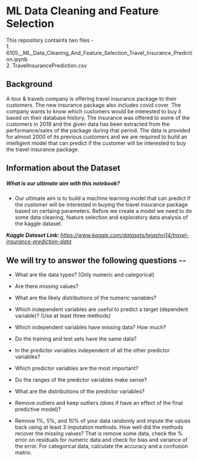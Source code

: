<h1>ML Data Cleaning and Feature Selection</h1>
<p>This repository containts two files -
<br> 1. 6105__ML_Data_Cleaning_And_Feature_Selection_Travel_Insurance_Prediction.ipynb 
<br> 2. TravelInsurancePrediction.csv
</p>

## Background
<p>
A tour & travels company is offering travel insurance package to their customers. The new insurance package also includes covid cover. The company wants to know which customers would be interested to buy it based on their database history. The insurance was offered to some of the customers in 2019 and the given data has been extracted from the performance/sales of the package during that period. The data is provided for almost 2000 of its previous customers and we are required to build an intelligent model that can predict if the customer will be interested to buy the travel insurance package.
</p>

## Information about the Dataset
##### What is our ultimate aim with this notebook?
- Our ultimate aim is to build a machine learning model that can predict if the customer will be interested in buying the travel insurance package based on certaing parameters. Before we create a model we need to do some data cleaning, feature selection and exploratory data analysis of the kaggle dataset.

<i><b>Kaggle Dataset Link: </b>  https://www.kaggle.com/datasets/tejashvi14/travel-insurance-prediction-data</i>

## We will try to answer the following questions --

- What are the data types? (Only numeric and categorical)

- Are there missing values?

- What are the likely distributions of the numeric variables?

- Which independent variables are useful to predict a target (dependent variable)? (Use at least three methods)

- Which independent variables have missing data? How much?

- Do the training and test sets have the same data?

- In the predictor variables independent of all the other predictor variables?

- Which predictor variables are the most important?

- Do the ranges of the predictor variables make sense?

- What are the distributions of the predictor variables?

- Remove outliers and keep outliers (does if have an effect of the final predictive model)?

- Remove 1%, 5%, and 10% of your data randomly and impute the values back using at least 3 imputation methods. How well did the methods recover the missing values? That is remove some data, check the % error on residuals for numeric data and check for bias and variance of the error. For categorical data, calculate the accuracy and a confusion matrix.
